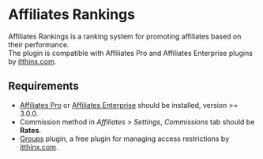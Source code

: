 # Affiliates Rankings
Affiliates Rankings is a ranking system for promoting affiliates based on their performance.<br />
The plugin is compatible with Affiliates Pro and Affiliates Enterprise plugins by <a href="https://www.itthinx.com/" target="_blank">itthinx.com</a>.

## Requirements
<ul>
<li><a href="https://www.itthinx.com/shop/affiliates-pro/" target="_blank">Affiliates Pro</a> or <a href="https://www.itthinx.com/shop/affiliates-enterprise/" target="_blank">Affiliates Enterprise</a> should be installed, version >= 3.0.0.</li>
  <li>Commission method in <i>Affiliates > Settings</i>, <i>Commissions</i> tab should be <strong>Rates</strong>.</li>
<li><a href="https://https://wordpress.org/plugins/groups/" target="_blank">Groups</a> plugin, a free plugin for managing access restrictions by <a href="https://www.itthinx.com/" target="_blank">itthinx.com</a>.</li>
</ul>

